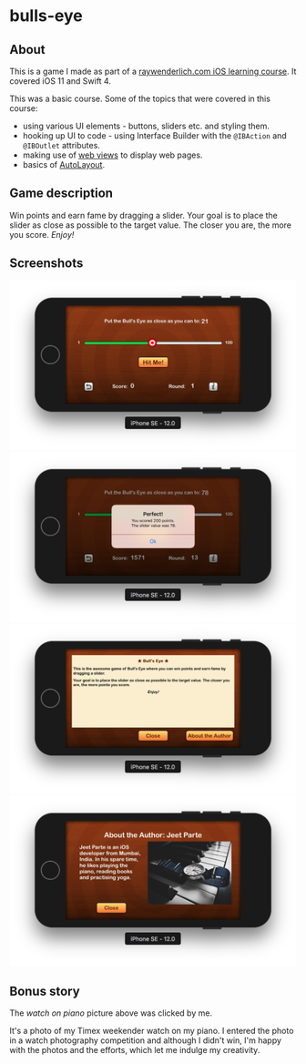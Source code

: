 # bulls-eye
## About

This is a game I made as part of a [raywenderlich.com iOS learning course][1]. It covered iOS 11 and Swift 4.

This was a basic course. Some of the topics that were covered in this course:

* using various UI elements - buttons, sliders etc. and styling them.
* hooking up UI to code - using Interface Builder with the  `@IBAction` and `@IBOutlet` attributes.
* making use of [web views][2] to display web pages.
* basics of [AutoLayout][3].

## Game description
Win points and earn fame by dragging a slider.
Your goal is to place the slider as close as possible to the target value. The closer you are, the more you score.
*Enjoy!*


## Screenshots
![App screenshot](https://github.com/jeetparte/bulls-eye/blob/master/screenshots/Screen%20Shot%202018-10-13%20at%2012.23.24%20PM.png)
![App screenshot 2](https://github.com/jeetparte/bulls-eye/blob/master/screenshots/Screen%20Shot%202018-10-13%20at%2012.25.13%20PM.png)
![App screenshot 3](https://github.com/jeetparte/bulls-eye/blob/master/screenshots/Screen%20Shot%202018-10-13%20at%2012.25.21%20PM.png)
![App screenshot 4](https://github.com/jeetparte/bulls-eye/blob/master/screenshots/Screen%20Shot%202018-10-13%20at%2012.28.00%20PM.png)

## Bonus story

The *watch on piano* picture above was clicked by me.

It's a photo of my Timex weekender watch on my piano. I entered the photo in a watch photography competition and although I didn't win, I'm happy with the photos and the efforts, which let me indulge my creativity.



[1]: https://www.raywenderlich.com/389-new-course-your-first-swift-4-ios-11-app
[2]: https://developer.apple.com/documentation/webkit/wkwebview
[3]: https://developer.apple.com/library/archive/documentation/UserExperience/Conceptual/AutolayoutPG/index.html
